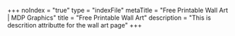 +++
noIndex = "true"
type = "indexFile"
metaTitle = "Free Printable Wall Art | MDP Graphics"
title = "Free Printable Wall Art"
description = "This is descrition attributte for the wall art page"
+++

